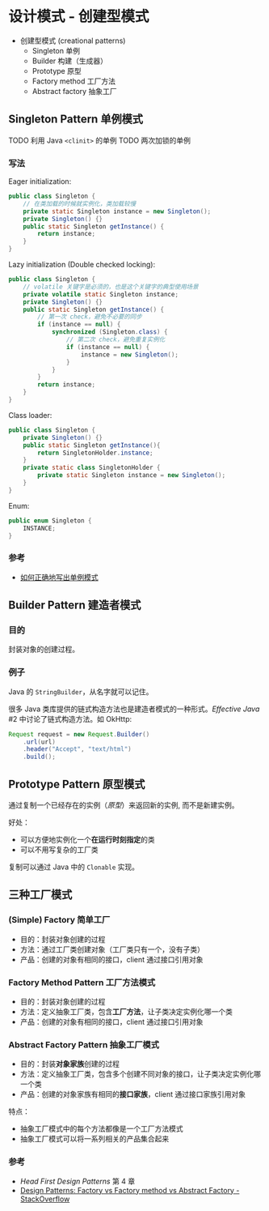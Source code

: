 # 设计模式 - 创建型模式

+ 创建型模式 (creational patterns)
  + Singleton 单例
  + Builder 构建（生成器）
  + Prototype 原型
  + Factory method 工厂方法
  + Abstract factory 抽象工厂

## Singleton Pattern 单例模式

TODO 利用 Java `<clinit>` 的单例
TODO 两次加锁的单例

### 写法

Eager initialization:

```Java
public class Singleton {
    // 在类加载的时候就实例化，类加载较慢
    private static Singleton instance = new Singleton();
    private Singleton() {}
    public static Singleton getInstance() {
        return instance;
    }
}
```

Lazy initialization (Double checked locking):

```Java
public class Singleton {
    // volatile 关键字是必须的，也是这个关键字的典型使用场景
    private volatile static Singleton instance;
    private Singleton() {}
    public static Singleton getInstance() {
        // 第一次 check，避免不必要的同步
        if (instance == null) {
            synchronized (Singleton.class) {
                // 第二次 check，避免重复实例化
                if (instance == null) {
                    instance = new Singleton();
                }
            }
        }
        return instance;
    }
}
```

Class loader:

```Java
public class Singleton { 
    private Singleton() {}
    public static Singleton getInstance(){  
        return SingletonHolder.instance;  
    }  
    private static class SingletonHolder {  
        private static Singleton instance = new Singleton();  
    }  
}
```

Enum:

```Java
public enum Singleton {
    INSTANCE;
}
```

### 参考

+ [如何正确地写出单例模式](http://wuchong.me/blog/2014/08/28/how-to-correctly-write-singleton-pattern/)

## Builder Pattern 建造者模式

### 目的

封装对象的创建过程。

### 例子

Java 的 `StringBuilder`，从名字就可以记住。

很多 Java 类库提供的链式构造方法也是建造者模式的一种形式。_Effective Java_ #2 中讨论了链式构造方法。如 OkHttp:

```Java
Request request = new Request.Builder()  
    .url(url)
    .header("Accept", "text/html")
    .build();
```


## Prototype Pattern 原型模式

通过复制一个已经存在的实例（*原型*）来返回新的实例, 而不是新建实例。

好处：

+ 可以方便地实例化一个**在运行时刻指定**的类
+ 可以不用写复杂的工厂类

复制可以通过 Java 中的 `Clonable` 实现。

## 三种工厂模式

### (Simple) Factory 简单工厂

+ 目的：封装对象创建的过程
+ 方法：通过工厂类创建对象（工厂类只有一个，没有子类）
+ 产品：创建的对象有相同的接口，client 通过接口引用对象

### Factory Method Pattern 工厂方法模式

+ 目的：封装对象创建的过程
+ 方法：定义抽象工厂类，包含**工厂方法**，让子类决定实例化哪一个类
+ 产品：创建的对象有相同的接口，client 通过接口引用对象

### Abstract Factory Pattern 抽象工厂模式

+ 目的：封装**对象家族**创建的过程
+ 方法：定义抽象工厂类，包含多个创建不同对象的接口，让子类决定实例化哪一个类
+ 产品：创建的对象家族有相同的**接口家族**，client 通过接口家族引用对象

特点：
+ 抽象工厂模式中的每个方法都像是一个工厂方法模式
+ 抽象工厂模式可以将一系列相关的产品集合起来

### 参考

+ _Head First Design Patterns_ 第 4 章
+ [Design Patterns: Factory vs Factory method vs Abstract Factory - StackOverflow](https://stackoverflow.com/questions/13029261/design-patterns-factory-vs-factory-method-vs-abstract-factory)
